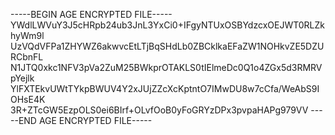 -----BEGIN AGE ENCRYPTED FILE-----
YWdlLWVuY3J5cHRpb24ub3JnL3YxCi0+IFgyNTUxOSBYdzcxOEJWT0RLZkhyWm9l
UzVQdVFPa1ZHYWZ6akwvcEtLTjBqSHdLb0ZBCklkaEFaZW1NOHkvZE5DZURCbnFL
N1JTQ0xkc1NFV3pVa2ZuM25BWkprOTAKLS0tIElmeDc0Q1o4ZGx5d3RMRVpYejlk
YlFXTEkvUWtTYkpBWUV4Y2xJUjZZcXcKptntO7IMwDU8w7cCfa/WeAbS9IOHsE4K
3R+ZTcGW5EzpOLS0ei6BIrf+OLvfOoB0yFoGRYzDPx3pvpaHAPg979VV
-----END AGE ENCRYPTED FILE-----
